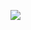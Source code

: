 ![](http://www.plantuml.com/plantuml/proxy?cache=no&src=https://raw.githubusercontent.com/OS-IS/ai-201-pryymak/refs/heads/Laboratory-work-2/UML-Deployment.puml)
